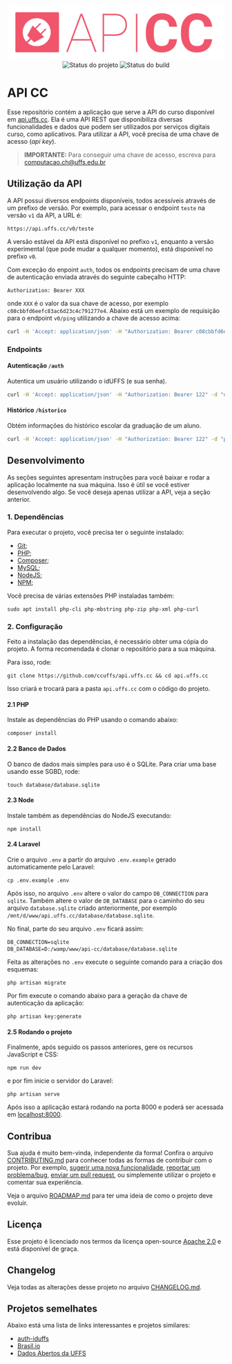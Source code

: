 <p align="center">
    <img src=".github/logo.png" title="Logo do projeto"><br />
    <img src="https://img.shields.io/maintenance/yes/2020?style=for-the-badge" title="Status do projeto">
    <img src="https://img.shields.io/github/workflow/status/ccuffs/api-cc/ci.uffs.cc?label=Build&logo=github&logoColor=white&style=for-the-badge" title="Status do build">
</p>

# API CC

Esse repositório contém a aplicação que serve a API do curso disponível em [api.uffs.cc](https://api.uffs.cc). Ela é uma API REST que disponibiliza diversas funcionalidades e dados que podem ser utilizados por serviços digitais curso, como aplicativos. Para utilizar a API, você precisa de uma chave de acesso (_api key_).

> **IMPORTANTE:** Para conseguir uma chave de acesso, escreva para [computacao.ch@uffs.edu.br](mailto:computacao.ch@uffs.edu.br)

## Utilização da API

A API possui diversos endpoints disponíveis, todos acessíveis através de um prefixo de versão. Por exemplo, para acessar o endpoint `teste` na versão `v1` da API, a URL é:

```
https://api.uffs.cc/v0/teste
```

A versão estável da API está disponível no prefixo `v1`, enquanto a versão experimental (que pode mudar a qualquer momento), está disponível no prefixo `v0`.

Com exceção do enpoint `auth`, todos os endpoints precisam de uma chave de autenticação enviada através do seguinte cabeçalho HTTP:

```
Authorization: Bearer XXX
```

onde `XXX` é o valor da sua chave de acesso, por exemplo `c08cbbfd6eefc83ac6d23c4c791277e4`.
Abaixo está um exemplo de requisição para o endpoint `v0/ping` utilizando a chave de acesso acima:

```bash
curl -H 'Accept: application/json' -H "Authorization: Bearer c08cbbfd6eefc83ac6d23c4c791277e4" https://api.uffs.cc/v0/ping
```

### Endpoints

#### Autenticação `/auth`

Autentica um usuário utilizando o idUFFS (e sua senha).

```bash
curl -H 'Accept: application/json' -H "Authorization: Bearer 122" -d "user=meuiduffsaqui&password=minhasenhaaqui" http://api.uffs.cc/v0/auth
```

#### Histórico `/historico`

Obtém informações do histórico escolar da graduação de um aluno.

```bash
curl -H 'Accept: application/json' -H "Authorization: Bearer 122" -d "passport=..." http://api.uffs.cc/v0/historico
```

## Desenvolvimento

As seções seguintes apresentam instruções para você baixar e rodar a aplicação localmente na sua máquina. Isso é útil se você estiver desenvolvendo algo. Se você deseja apenas utilizar a API, veja a seção anterior.

### 1. Dependências

Para executar o projeto, você precisa ter o seguinte instalado:

- [Git](https://git-scm.com);
- [PHP](https://www.php.net/downloads);
- [Composer](https://getcomposer.org/download/);
- [MySQL](https://www.mysql.com/downloads/);
- [NodeJS](https://nodejs.org/en/);
- [NPM](https://www.npmjs.com/package/npm);

Você precisa de várias extensões PHP instaladas também:

```
sudo apt install php-cli php-mbstring php-zip php-xml php-curl
```

### 2. Configuração

Feito a instalação das dependências, é necessário obter uma cópia do projeto. A forma recomendada é clonar o repositório para a sua máquina.

Para isso, rode:

```
git clone https://github.com/ccuffs/api.uffs.cc && cd api.uffs.cc
```

Isso criará e trocará para a pasta `api.uffs.cc` com o código do projeto.

#### 2.1 PHP

Instale as dependências do PHP usando o comando abaixo:

```
composer install
```

#### 2.2 Banco de Dados

O banco de dados mais simples para uso é o SQLite. Para criar uma base usando esse SGBD, rode:

```
touch database/database.sqlite
```

#### 2.3 Node

Instale também as dependências do NodeJS executando:

```
npm install
```

#### 2.4 Laravel

Crie o arquivo `.env` a partir do arquivo `.env.example` gerado automaticamente pelo Laravel:

```
cp .env.example .env
```

Após isso, no arquivo `.env` altere o valor do campo `DB_CONNECTION` para `sqlite`. Também altere o valor de  `DB_DATABASE` para o caminho do seu arquivo `database.sqlite` criado anteriormente, por exemplo `/mnt/d/www/api.uffs.cc/database/database.sqlite`.

No final, parte do seu arquivo `.env` ficará assim:

```
DB_CONNECTION=sqlite
DB_DATABASE=D:/wamp/www/api-cc/database/database.sqlite
```

Feita as alterações no `.env` execute o seguinte comando para a criação dos esquemas:

```
php artisan migrate
```

Por fim execute o comando abaixo para a geração da chave de autenticação da aplicação:

```
php artisan key:generate
```

#### 2.5 Rodando o projeto

Finalmente, após seguido os passos anteriores, gere os recursos JavaScript e CSS:

```
npm run dev
```

e por fim inicie o servidor do Laravel:

```
php artisan serve
```

Após isso a aplicação estará rodando na porta 8000 e poderá ser acessada em [localhost:8000](http://localhost:8000).

## Contribua

Sua ajuda é muito bem-vinda, independente da forma! Confira o arquivo [CONTRIBUTING.md](CONTRIBUTING.md) para conhecer todas as formas de contribuir com o projeto. Por exemplo, [sugerir uma nova funcionalidade](https://github.com/ccuffs/template/issues/new?assignees=&labels=&template=feature_request.md&title=), [reportar um problema/bug](https://github.com/ccuffs/api-cc/issues/new?assignees=&labels=bug&template=bug_report.md&title=), [enviar um pull request](https://github.com/ccuffs/hacktoberfest/blob/master/docs/tutorial-pull-request.md), ou simplemente utilizar o projeto e comentar sua experiência.

Veja o arquivo [ROADMAP.md](ROADMAP.md) para ter uma ideia de como o projeto deve evoluir.


## Licença

Esse projeto é licenciado nos termos da licença open-source [Apache 2.0](https://choosealicense.com/licenses/apache-2.0/) e está disponível de graça.

## Changelog

Veja todas as alterações desse projeto no arquivo [CHANGELOG.md](CHANGELOG.md).

## Projetos semelhates

Abaixo está uma lista de links interessantes e projetos similares:

* [auth-iduffs](https://github.com/ccuffs/auth-iduffs)
* [Brasil.io](https://brasil.io)
* [Dados Abertos da UFFS](https://dados.uffs.edu.br)
